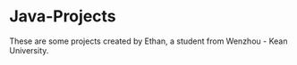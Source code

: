 # Java-Projects
These are some projects created by Ethan, a student from Wenzhou - Kean University.
